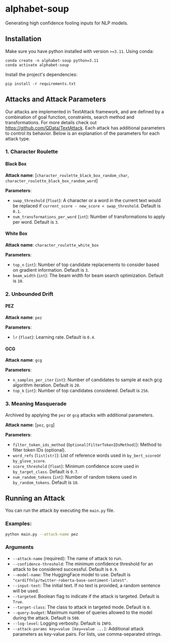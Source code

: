 # alphabet-soup
Generating high confidence fooling inputs for NLP models.


## Installation
Make sure you have python installed with version `>=3.11`. Using conda:
```shell
conda create -n alphabet-soup python=3.11
conda activate alphabet-soup
```
Install the project's dependencies:
```shell
pip install -r requirements.txt
```


## Attacks and Attack Parameters
Our attacks are implemented in TextAttack framework, and are defined by a combination of goal function, constraints, search method and transformations. For more details check out https://github.com/QData/TextAttack.
Each attack has additional parameters to control its behavior. Below is an explanation of the parameters for each attack type.

### 1. Character Roulette

#### Black Box
  
**Attack name**: [`character_roulette_black_box_random_char`, `character_roulette_black_box_random_word`]
  
**Parameters**:
  - `swap_threshold` (`float`): A character or a word in the current text would be replaced if `current_score - new_score < swap_threshold`. Default is `0.1`.
  - `num_transformations_per_word` (`int`): Number of transformations to apply per word. Default is `3`.

#### White Box

**Attack name**: `character_roulette_white_box`
  
**Parameters**:
  - `top_n` (`int`): Number of top candidate replacements to consider based on gradient information. Default is `3`.
  - `beam_width` (`int`): The beam width for beam search optimization. Default is `10`.

### 2. Unbounded Drift
#### PEZ

**Attack name**: `pez`
  
**Parameters**:
  - `lr` (`float`): Learning rate. Default is `0.4`.

#### GCG

**Attack name**: `gcg`
  
**Parameters**:
  - `n_samples_per_iter` (`int`): Number of candidates to sample at each gcg algorithm iteration. Default is `20`.
  - `top_k` (`int`): Number of top candidates considered. Default is `256`.

### 3. Meaning Masquerade
Archived by applying the `pez` or `gcg` attacks with additional parameters.

**Attack name**: [`pez`, `gcg`]

**Parameters**:
  - `filter_token_ids_method` (`Optional[FilterTokenIDsMethod]`): Method to filter token IDs (optional).
  - `word_refs` (`list[str]`): List of reference words used in `by_bert_score`or `by_glove_score`.
  - `score_threshold` (`float`): Minimum confidence score used in `by_target_class`. Default is `0.7`.
  - `num_random_tokens` (`int`): Number of random tokens used in `by_random_tokens`. Default is `10`.


## Running an Attack
You can run the attack by executing the `main.py` file.

### Examples:

```bash
python main.py --attack-name pez
```

### Arguments
- `--attack-name` (required): The name of attack to run.
- `--confidence-threshold`: The minimum confidence threshold for an attack to be considered successful. Default is `0.9`.
- `--model-name`: The HuggingFace model to use. Default is `"cardiffnlp/twitter-roberta-base-sentiment-latest"`.
- `--input-text`: The initial text. If no text is provided, a random sentence will be used.
- `--targeted`: Boolean flag to indicate if the attack is targeted. Default is `True`.
- `--target-class`: The class to attack in targeted mode. Default is `0`.
- `--query-budget`: Maximum number of queries allowed to the model during the attack. Default is `500`.
- `--log-level`: Logging verbosity. Default is `INFO`.
- `--attack-params key=value [key=value ...]`: Additional attack parameters as key-value pairs. For lists, use comma-separated strings.


